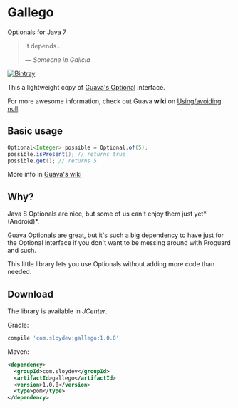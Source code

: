 # Gallego
Optionals for Java 7

> It depends...
>
> — *Someone in Galicia*

[![Bintray](https://img.shields.io/bintray/v/sloy/maven/gallego.svg?maxAge=2592000)](https://bintray.com/sloy/maven/gallego/)

This a lightweight copy of [Guava's Optional](https://github.com/google/guava/blob/master/guava/src/com/google/common/base/Optional.java) interface.

For more awesome information, check out Guava **wiki** on [Using/avoiding null](https://github.com/google/guava/wiki/UsingAndAvoidingNullExplained).

## Basic usage
```java
Optional<Integer> possible = Optional.of(5);
possible.isPresent(); // returns true
possible.get(); // returns 5
```

More info in [Guava's wiki](https://github.com/google/guava/wiki/UsingAndAvoidingNullExplained#optional)

## Why?
Java 8 Optionals are nice, but some of us can't enjoy them just yet*(Android)*.

Guava Optionals are great, but it's such a big dependency to have just for the Optional interface if you don't want to be messing around with Proguard and such.

This little library lets you use Optionals without adding more code than needed.

## Download
The library is available in *JCenter*.

Gradle:
```groovy
compile 'com.sloydev:gallego:1.0.0'
```

Maven:
```xml
<dependency>
  <groupId>com.sloydev</groupId>
  <artifactId>gallego</artifactId>
  <version>1.0.0</version>
  <type>pom</type>
</dependency>
```

